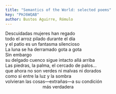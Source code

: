 ```yaml
---
title: "Semantics of the World: selected poems"
key: "PHJ6WQAB"
author: Bustos Aguirre, Rómulo
---
```

<div data-schema-version="9"><p>Descuidadas mujeres han regado<br>todo el arroz pilado durante el día<br>y el patio es un fantasma silencioso<br>La luna se ha derramado gota a gota<br>Sin embargo<br>su delgado cuenco sigue intacto allá arriba<br>Las piedras, la palma, el cercado de palos…<br>que ahora no son verdes ni malvas ni dorados<br>como si entre la luz y la sombra<br>volvieran las cosas—extrañas—a su condición<br>&nbsp; &nbsp; &nbsp; &nbsp; &nbsp; &nbsp; &nbsp; &nbsp; &nbsp; &nbsp; &nbsp; &nbsp; &nbsp; &nbsp; &nbsp; más verdadera</p> </div>